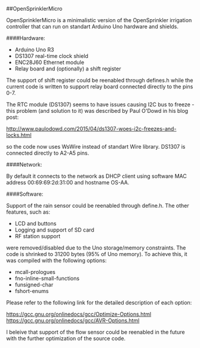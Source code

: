 ##OpenSprinklerMicro

OpenSprinklerMicro is a minimalistic version of the OpenSprinkler irrigation controller that can run on standart Arduino Uno hardware and shields.

####Hardware:

 - Arduino Uno R3
 - DS1307 real-time clock shield
 - ENC28J60 Ethernet module
 - Relay board and (optionally) a shift register
 
The support of shift register could be reenabled through defines.h while the current code is written to support relay board connected directly to the pins 0-7.

The RTC module (DS1307) seems to have issues causing I2C bus to freeze - this problem (and solution to it) was described by Paul O'Dowd in his blog post:

http://www.paulodowd.com/2015/04/ds1307-woes-i2c-freezes-and-locks.html

so the code now uses WsWire instead of standart Wire library. DS1307 is connected directly to A2-A5 pins.

####Network:

By default it connects to the network as DHCP client using software MAC address 00:69:69:2d:31:00 and hostname OS-AA.

####Software:

Support of the rain sensor could be reenabled through define.h. The other features, such as:

 - LCD and buttons
 - Logging and support of SD card
 - RF station support
 
 were removed/disabled due to the Uno storage/memory constraints. The code is shrinked to 31200 bytes (95% of Uno memory). To achieve this, it was compiled with the following options:
 
 - mcall-prologues
 - fno-inline-small-functions
 - funsigned-char
 - fshort-enums
 
 Please refer to the following link for the detailed description of each option:
 
 https://gcc.gnu.org/onlinedocs/gcc/Optimize-Options.html
 https://gcc.gnu.org/onlinedocs/gcc/AVR-Options.html
 
 I beleive that support of the flow sensor could be reenabled in the future with the further optimization of the source code.
  